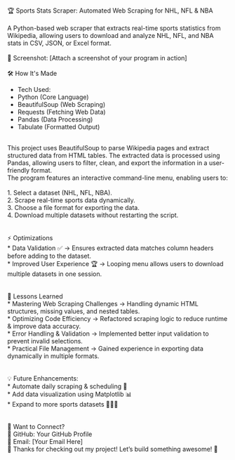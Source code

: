 🏆 Sports Stats Scraper: Automated Web Scraping for NHL, NFL & NBA
<br>
<br>
A Python-based web scraper that extracts real-time sports statistics from Wikipedia, allowing users to download and analyze NHL, NFL, and NBA stats in CSV, JSON, or Excel format.
<br>
<br>
📸 Screenshot: [Attach a screenshot of your program in action]
<br>
<br>
🛠 How It's Made <br>
* Tech Used: <br>
* Python (Core Language)<br>
* BeautifulSoup (Web Scraping)<br>
* Requests (Fetching Web Data)<br>
* Pandas (Data Processing)<br>
* Tabulate (Formatted Output)<br>
<br>
This project uses BeautifulSoup to parse Wikipedia pages and extract structured data from HTML tables. The extracted data is processed using Pandas, allowing users to filter, clean, and export the information in a user-friendly format.
<br>
The program features an interactive command-line menu, enabling users to:
<br>
<br>
1. Select a dataset (NHL, NFL, NBA).<br>
2. Scrape real-time sports data dynamically. <br>
3. Choose a file format for exporting the data.<br>
4. Download multiple datasets without restarting the script. <br>
<br>
<br>
⚡ Optimizations <br>
 * Data Validation ✅ → Ensures extracted data matches column headers before adding to the dataset.<br>
 * Improved User Experience 🏆 → Looping menu allows users to download multiple datasets in one session.<br>
<br>
<br>
🎯 Lessons Learned <br>
* Mastering Web Scraping Challenges → Handling dynamic HTML structures, missing values, and nested tables. <br>
* Optimizing Code Efficiency → Refactored scraping logic to reduce runtime & improve data accuracy.<br>
* Error Handling & Validation → Implemented better input validation to prevent invalid selections.<br>
* Practical File Management → Gained experience in exporting data dynamically in multiple formats.<br>
<br>
<br>
💡 Future Enhancements: <br>
 * Automate daily scraping & scheduling 📅 <br>
 * Add data visualization using Matplotlib 📊<br>
 * Expand to more sports datasets 🏀🏈🏒<br>
<br>
<br>
📩 Want to Connect?<br>
🔗 GitHub: Your GitHub Profile<br>
📧 Email: [Your Email Here]<br>
🎉 Thanks for checking out my project! Let’s build something awesome! 🚀
